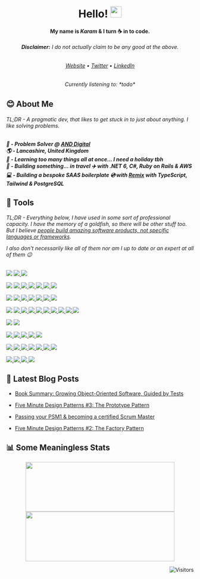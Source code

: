 <h1 align="center">Hello! <img src="https://raw.githubusercontent.com/aemmadi/aemmadi/master/wave.gif" width="30"></h1>

<h4 align="center">My name is <em>Karam</em> & I turn ☕ in to code.</h4>

<h6 align="center"><strong>Disclaimer:</strong> I <em>do not actually claim</em> to be any good at the above.</h6>

<h6 align="center">
  <a href="https://www.karam.io">Website</a> •
  <a href="https://twitter.com/KYAN1TE">Twitter</a> •
  <a href="https://www.linkedin.com/in/karamkabbara/">LinkedIn</a>
</h6>

<h6 align="center">Currently listening to: *todo*</h6>

<h2>😊 About Me</h2>
<h6>TL;DR - A pragmatic dev, that likes to get stuck in to just about anything. I like solving problems.</h6>

<h5>🤵 - Problem Solver @ <a href="https://and.digital"> AND Digital</a><br/>
🌎 - Lancashire, United Kingdom<br/>
📘 - Learning too many things all at once... I need a holiday tbh<br/>
💼 - Building something... in travel ✈️ with .NET 6, C#, Ruby on Rails & AWS<br/>
💻 - Building a bespoke SAAS boilerplate 💿 with <a href="https://remix.run">Remix</a> with TypeScript, Tailwind & PostgreSQL
</h5>

<h2>🔨 Tools</h2>
<h6>TL;DR - Everything below, I have used in some sort of professional capacity. I have the memory of a goldfish, so there will be other stuff too. But I believe <u>people build amazing software products, not specific languages or frameworks</u>.

I also don't necessarily like all of them nor am I up to date or an expert at all of them 😉</h6>

<p>
<img src="https://img.shields.io/badge/-Main Languages:-white?style=flat-square"/>
</a>
<a href="#">
<img src="https://img.shields.io/badge/-C%23-purple?style=flat-square&logo=Csharp&logoColor=white"/>
</a>
<a href="#">
<img src="https://img.shields.io/badge/TypeScript-blue?style=flat-square&logo=typescript&logoColor=white"/>
</a>
</p>

<p>
<img src="https://img.shields.io/badge/-Backend:-white?style=flat-square"/>
<a href="#">
<img src="https://img.shields.io/badge/-.NET-navy?style=flat-square&logo=Microsoft&logoColor=white"/>
</a>
<a href="#">
<img src="https://img.shields.io/badge/-Nest.js-crimson?style=flat-square&logo=Nestjs&logoColor=white"/>
</a>
<a href="#">
<img src="https://img.shields.io/badge/-Apollo Server-purple?style=flat-square&logo=graphql&logoColor=white"/>
</a>
<a href="#">
<img src="https://img.shields.io/badge/-Django-darkgreen?style=flat-square&logo=Django&logoColor=white"/>
</a>
<a href="#">
<img src="https://img.shields.io/badge/-Laravel-grey?style=flat-square&logo=Laravel&logoColor=orange"/>
</a>
<a href="#">
<img src="https://img.shields.io/badge/-Ruby on Rails-maroon?style=flat-square&logo=Ruby&logoColor=white"/>
</a>
</p>

<p>
<img src="https://img.shields.io/badge/-Frontend:-white?style=flat-square"/>
<a href="#">
<img src="https://img.shields.io/badge/-React-61DBFB?style=flat-square&logo=React&logoColor=navy"/>
</a>
<a href="#">
<img src="https://img.shields.io/badge/-Next-black?style=flat-square&logo=Next.js&logoColor=white"/>
</a>
<a href="#">
<img src="https://img.shields.io/badge/-Remix-violet?style=flat-square&logo=Remix&logoColor=white"/>
</a>
<a href="#">
<img src="https://img.shields.io/badge/-Vue 2-42B883?style=flat-square&logo=Vue.js&logoColor=white"/>
</a>
<a href="#">
<img src="https://img.shields.io/badge/-Nuxt-42B883?style=flat-square&logo=Nuxt.js&logoColor=white"/>
</a>
<a href="#">
<img src="https://img.shields.io/badge/-Blazor-purple?style=flat-square&logo=Blazor&logoColor=white"/>
</a>
</p>

<p>
<img src="https://img.shields.io/badge/-Testing:-white?style=flat-square"/>
<a href="#">
<img src="https://img.shields.io/badge/-NUnit/xUnit-grey?style=flat-square&logo=Microsoft&logoColor=white"/>
</a>
<a href="#">
<img src="https://img.shields.io/badge/-Moq/WireMock-grey?style=flat-square&logo=Microsoft&logoColor=white"/>
</a>
<a href="#">
<img src="https://img.shields.io/badge/-Jest-red?style=flat-square&logo=Jest&logoColor=white"/>
</a>
<a href="#">
<img src="https://img.shields.io/badge/-Testing Library-maroon?style=flat-square&logo=TestingLibrary&logoColor=white"/>
</a>
<a href="#">
<img src="https://img.shields.io/badge/-k6.io-purple?style=flat-square&logo=k6&logoColor=white"/>
</a>
<a href="#">
<img src="https://img.shields.io/badge/-JMeter-darkred?style=flat-square&logo=apachejmeter&logoColor=white"/>
</a>
<a href="#">
<img src="https://img.shields.io/badge/-Postman-orange?style=flat-square&logo=postman&logoColor=white"/>
</a>
<a href="#">
<img src="https://img.shields.io/badge/-Cypress-436252?style=flat-square&logo=cypress&logoColor=white"/>
</a>
<a href="#">
<img src="https://img.shields.io/badge/-Playwright-darkgreen?style=flat-square&logo=playwright&logoColor=white"/>
</a>
</p>

<p>
<img src="https://img.shields.io/badge/-Mobile:-white?style=flat-square"/>
<a href="#">
<img src="https://img.shields.io/badge/-React Native-61DBFB?style=flat-square&logo=React&logoColor=navy"/>
</a>
</p>

<p>
<a href="#">
<img src="https://img.shields.io/badge/-Cloud/IaC:-white?style=flat-square"/>
<img src="https://img.shields.io/badge/AWS-FF8C00?style=flat-square&logo=amazonaws&logoColor=white"/>
</a>
<a href="#">
<img src="https://img.shields.io/badge/AWS CDK-FF8C00?style=flat-square&logo=amazon&logoColor=white"/>
</a>
<a href="#">
<img src="https://img.shields.io/badge/Azure Functions-blue?style=flat-square&logo=azurefunctions&logoColor=yellow"/>
</a>
<a href="#">
<img src="https://img.shields.io/badge/Azure Static Web Apps-blue?style=flat-square&logo=microsoft&logoColor=white"/>
</a>
</p>

<p>
<a href="#">
<img src="https://img.shields.io/badge/-DevOps (CI/CD):-white?style=flat-square"/>
<img src="https://img.shields.io/badge/GitLab CI-red?style=flat-square&logo=Gitlab&logoColor=white"/>
</a>
<a href="#">
<img src="https://img.shields.io/badge/GitHub Actions-EEEEEE?style=flat-square&logo=github&logoColor=black"/>
</a>
<a href="#">
<img src="https://img.shields.io/badge/TeamCity-EEEEEE?style=flat-square&logo=teamcity&logoColor=black&borderColor=black"/>
</a>
<a href="#">
<img src="https://img.shields.io/badge/Octopus Deploy-blue?style=flat-square&logo=octopusdeploy&logoColor=white"/>
</a>
<a href="#">
<img src="https://img.shields.io/badge/Jenkins-EEEEEE?style=flat-square&logo=jenkins&logoColor=black"/>
</a>
<a href="#">
<img src="https://img.shields.io/badge/Docker-blue?style=flat-square&logo=docker&logoColor=white"/>
</a>
</p>

<p>
<a href="#">
<img src="https://img.shields.io/badge/-Data:-white?style=flat-square"/>
</a>
<a href="#">
<img src="https://img.shields.io/badge/MongoDB-default?style=flat-square&logo=mongodb&logoColor=white"/>
</a>
<a href="#">
<img src="https://img.shields.io/badge/SQL-336791?style=flat-square&logo=postgresql&logoColor=white"/>
</a>
<a href="#">
<img src="https://img.shields.io/badge/Redis-red?style=flat-square&logo=redis&logoColor=white"/>
</a>
</p>

<h2>📰 Latest Blog Posts</h2>

- [Book Summary: Growing Object-Oriented Software, Guided by Tests](https://www.karam.io/blog/2021/book-summary-growing-object-oriented-software-guided-by-tests/)

- [Five Minute Design Patterns #3: The Prototype Pattern](https://www.karam.io/blog/2021/five-minute-design-patterns-3-the-prototype-pattern/)

- [Passing your PSM1 & becoming a certified Scrum Master](https://www.karam.io/blog/2020/passing-your-ps-m1-and-becoming-a-certified-scrum-master/)

- [Five Minute Design Patterns #2: The Factory Pattern](https://www.karam.io/blog/2020/five-minute-design-patterns-2-the-factory-pattern/)

<h2>📊 Some Meaningless Stats</h2>

<p align="center">
<img src="https://github-readme-stats.vercel.app/api?username=karam94&count_private=true&theme=github_dark&hide_title=true&include_all_commits=true&show_icons=true&bg_color=0,141E30,243B55" width=400 height=133 />

<img src="https://github-readme-stats.vercel.app/api/top-langs/?username=karam94&layout=compact&theme=github_dark&hide_title=true&bg_color=0,243B55,141E30&hide=css,html,scss" width=400 height=133 />
</p>

<p align="right">
<img src="https://visitor-badge.laobi.icu/badge?page_id=karam94.karam94" alt="Visitors">
</p>